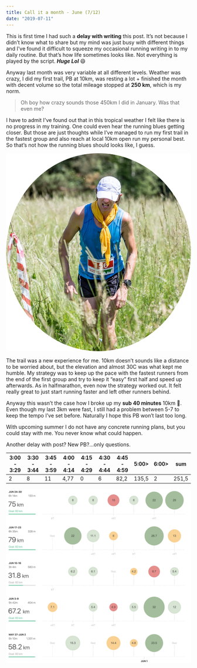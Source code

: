 ```yaml
---
title: Call it a month - June (7/12)
date: "2019-07-11"
---
```

This is first time I had such a **delay with writing** this post. It’s not because I didn’t know what to share but my mind was just busy with different things and I've found it difficult to squeeze my occasional running writing in to my daily routine. But that’s how life sometimes looks like. Not everything is played by the script. ***Huge Lol*** :smile:

Anyway last month was very variable at all different levels. Weather was crazy, I did my first trail, PB at 10km, was resting a lot + finished the month with decent volume so the total mileage stopped at **250 km**, which is my norm.

>Oh boy how crazy sounds those 450km I did in January. Was that even me?

I have to admit I've found out that in this tropical weather I felt like there is no progress in my training. One could even hear the running blues getting closer. But those are just thoughts while I’ve managed to run my first trail in the fastest group and also reach at local 10km open run my personal best. So that’s not how the running blues should looks like, I guess. 

![trail](trail.png)

The trail was a new experience for me. 10km doesn’t sounds like a distance to be worried about, but the elevation and almost 30C was what kept me humble. My strategy was to keep up the pace with the fastest runners from the end of the first group and try to keep it “easy” first half and speed up afterwards. As in halfmarathon, even now the strategy worked out. It felt really great to just start running faster and left other runners behind. 

Anyway this wasn’t the case how I broke up my **sub 40 minutes** 10km :tada:. Even though my last 3km were fast, I still had a problem between 5-7 to keep the tempo I’ve set before. Naturally I hope this PB won’t last too long.

With upcoming summer I do not have any concrete running plans, but you could stay with me. You never know what could happen.

Another delay with post? New PB?...only questions. 

 3:00 - 3:29 | 3:30 - 3:44 | 3:45 - 3:59 | 4:00 - 4:14 | 4:15 - 4:29 | 4:30 - 4:44 | 4:45 - 4:59 | 5:00> | 6:00> | sum   |
|-------------|-------------|-------------|-------------|-------------|-------------|-------------|-------|-------|-------|
|2            | 8          | 11          | 4,77          | 0           | 6          | 82,2       | 135,5 | 2 | 251,5 |

![June](june.png)